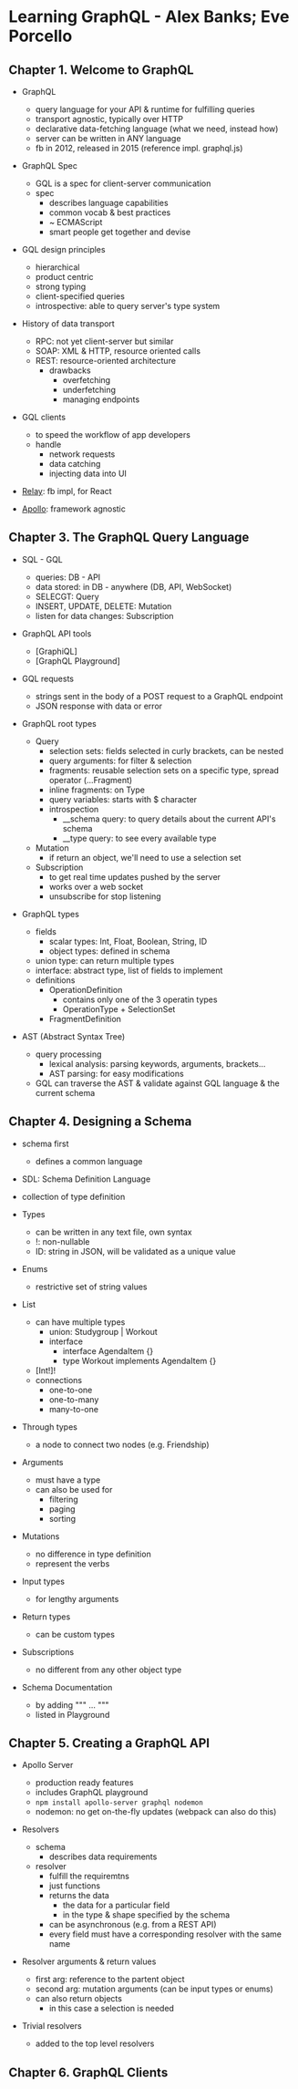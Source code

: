 # Learning GraphQL - Alex Banks; Eve Porcello

## Chapter 1. Welcome to GraphQL

- GraphQL
  - query language for your API & runtime for fulfilling queries
  - transport agnostic, typically over HTTP
  - declarative data-fetching language (what we need, instead how)
  - server can be written in ANY language
  - fb in 2012, released in 2015 (reference impl. graphql.js)

- GraphQL Spec
  - GQL is a spec for client-server communication
  - spec
    - describes language capabilities
    - common vocab & best practices
    - ~ ECMAScript
    - smart people get together and devise

- GQL design principles
  - hierarchical
  - product centric
  - strong typing
  - client-specified queries
  - introspective: able to query server's type system

- History of data transport
  - RPC: not yet client-server but similar
  - SOAP: XML & HTTP, resource oriented calls
  - REST: resource-oriented architecture
    - drawbacks
      - overfetching
      - underfetching
      - managing endpoints

- GQL clients
  - to speed the workflow of app developers
  - handle
    - network requests
    - data catching
    - injecting data into UI
- [Relay](https://relay.dev/): fb impl, for React
- [Apollo](https://www.apollographql.com/): framework agnostic

## Chapter 3. The GraphQL Query Language

- SQL - GQL
  - queries: DB - API
  - data stored: in DB - anywhere (DB, API, WebSocket)
  - SELECGT: Query
  - INSERT, UPDATE, DELETE: Mutation
  - listen for data changes: Subscription

- GraphQL API tools
  - [GraphiQL]
  - [GraphQL Playground]

- GQL requests
  - strings sent in the body of a POST request to a GraphQL endpoint
  - JSON response with data or error

- GraphQL root types
  - Query
    - selection sets: fields selected in curly brackets, can be nested
    - query arguments: for filter & selection
    - fragments: reusable selection sets on a specific type, spread operator (...Fragment)
    - inline fragments: on Type
    - query variables: starts with $ character
    - introspection
      - __schema query: to query details about the current API's schema
      - __type query: to see every available type
  - Mutation
    - if return an object, we'll need to use a selection set
  - Subscription
    - to get real time updates pushed by the server
    - works over a web socket
    - unsubscribe for stop listening

- GraphQL types
  - fields
    - scalar types: Int, Float, Boolean, String, ID
    - object types: defined in schema
  - union type: can return multiple types
  - interface: abstract type, list of fields to implement
  - definitions
    - OperationDefinition
      - contains only one of the 3 operatin types
      - OperationType + SelectionSet
    - FragmentDefinition

- AST (Abstract Syntax Tree)
  - query processing
    - lexical analysis: parsing keywords, arguments, brackets...
    - AST parsing: for easy modifications
  - GQL can traverse the AST & validate against GQL language & the current schema

## Chapter 4. Designing a Schema

- schema first
  - defines a common language
- SDL: Schema Definition Language
- collection of type definition

- Types
  - can be written in any text file, own syntax
  - !: non-nullable
  - ID: string in JSON, will be validated as a unique value

- Enums
  - restrictive set of string values

- List
  - can have multiple types
    - union: Studygroup | Workout
    - interface
      - interface AgendaItem {}
      - type Workout implements AgendaItem {}
  - [Int!]!
  - connections
    - one-to-one
    - one-to-many
    - many-to-one

- Through types
  - a node to connect two nodes (e.g. Friendship)

- Arguments
  - must have a type
  - can also be used for
    - filtering
    - paging
    - sorting

- Mutations
  - no difference in type definition
  - represent the verbs

- Input types
  - for lengthy arguments

- Return types
  - can be custom types

- Subscriptions
  - no different from any other object type

- Schema Documentation
  - by adding """ ... """
  - listed in Playground

## Chapter 5. Creating a GraphQL API

- Apollo Server
  - production ready features
  - includes GraphQL playground
  - ```npm install apollo-server graphql nodemon```
  - nodemon: no get on-the-fly updates (webpack can also do this)

- Resolvers
  - schema
    - describes data requirements
  - resolver
    - fulfill the requiremtns
    - just functions
    - returns the data
      - the data for a particular field
      - in the type & shape specified by the schema
    - can be asynchronous (e.g. from a REST API)
    - every field must have a corresponding resolver with the same name

- Resolver arguments & return values
  - first arg: reference to the partent object
  - second arg: mutation arguments (can be input types or enums)
  - can also return objects
    - in this case a selection is needed

- Trivial resolvers
  - added to the top level resolvers

## Chapter 6. GraphQL Clients
